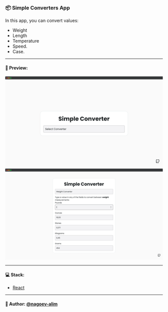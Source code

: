 ### 📦 Simple Converters App

In this app, you can convert values:
- Weight
- Length
- Temperature
- Speed.
- Case.

---

#### 🌄 Preview:

![App Screenshot](src/assets/images/preview/1.png)
![App Screenshot](src/assets/images/preview/2.png)

-----

#### 💻 Stack:

- [React](https://ru.reactjs.org/)

-----
#### 🙌 Author: [@nagoev-alim](https://github.com/nagoev-alim)
